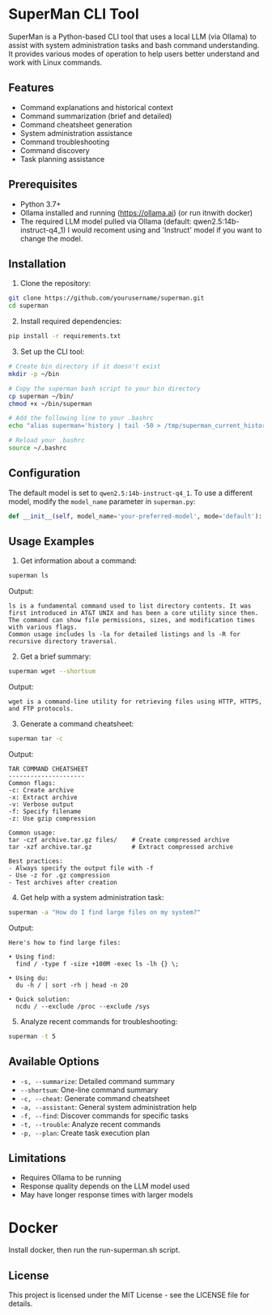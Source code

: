 # SuperMan CLI Tool

SuperMan is a Python-based CLI tool that uses a local LLM (via Ollama) to assist with system administration tasks and bash command understanding. It provides various modes of operation to help users better understand and work with Linux commands.

## Features

- Command explanations and historical context
- Command summarization (brief and detailed)
- Command cheatsheet generation
- System administration assistance
- Command troubleshooting
- Command discovery
- Task planning assistance

## Prerequisites

- Python 3.7+
- Ollama installed and running (https://ollama.ai) (or run itnwith docker)
- The required LLM model pulled via Ollama (default: qwen2.5:14b-instruct-q4_1) I would recoment using and 'Instruct' model if you want to change the model.

## Installation

1. Clone the repository:
```bash
git clone https://github.com/yourusername/superman.git
cd superman
```

2. Install required dependencies:
```bash
pip install -r requirements.txt
```

3. Set up the CLI tool:
```bash
# Create bin directory if it doesn't exist
mkdir -p ~/bin

# Copy the superman bash script to your bin directory
cp superman ~/bin/
chmod +x ~/bin/superman

# Add the following line to your .bashrc
echo "alias superman='history | tail -50 > /tmp/superman_current_history && ~/bin/superman'" >> ~/.bashrc

# Reload your .bashrc
source ~/.bashrc
```

## Configuration

The default model is set to `qwen2.5:14b-instruct-q4_1`. To use a different model, modify the `model_name` parameter in `superman.py`:

```python
def __init__(self, model_name='your-preferred-model', mode='default'):
```

## Usage Examples

1. Get information about a command:
```bash
superman ls
```
Output:
```
ls is a fundamental command used to list directory contents. It was first introduced in AT&T UNIX and has been a core utility since then.
The command can show file permissions, sizes, and modification times with various flags.
Common usage includes ls -la for detailed listings and ls -R for recursive directory traversal.
```

2. Get a brief summary:
```bash
superman wget --shortsum
```
Output:
```
wget is a command-line utility for retrieving files using HTTP, HTTPS, and FTP protocols.
```

3. Generate a command cheatsheet:
```bash
superman tar -c
```
Output:
```
TAR COMMAND CHEATSHEET
---------------------
Common flags:
-c: Create archive
-x: Extract archive
-v: Verbose output
-f: Specify filename
-z: Use gzip compression

Common usage:
tar -czf archive.tar.gz files/    # Create compressed archive
tar -xzf archive.tar.gz           # Extract compressed archive

Best practices:
- Always specify the output file with -f
- Use -z for .gz compression
- Test archives after creation
```

4. Get help with a system administration task:
```bash
superman -a "How do I find large files on my system?"
```
Output:
```
Here's how to find large files:

• Using find:
  find / -type f -size +100M -exec ls -lh {} \;

• Using du:
  du -h / | sort -rh | head -n 20

• Quick solution:
  ncdu / --exclude /proc --exclude /sys
```

5. Analyze recent commands for troubleshooting:
```bash
superman -t 5
```

## Available Options

- `-s, --summarize`: Detailed command summary
- `--shortsum`: One-line command summary
- `-c, --cheat`: Generate command cheatsheet
- `-a, --assistant`: General system administration help
- `-f, --find`: Discover commands for specific tasks
- `-t, --trouble`: Analyze recent commands
- `-p, --plan`: Create task execution plan

## Limitations

- Requires Ollama to be running
- Response quality depends on the LLM model used
- May have longer response times with larger models

# Docker
Install docker, then run the run-superman.sh script.

## License

This project is licensed under the MIT License - see the LICENSE file for details.
